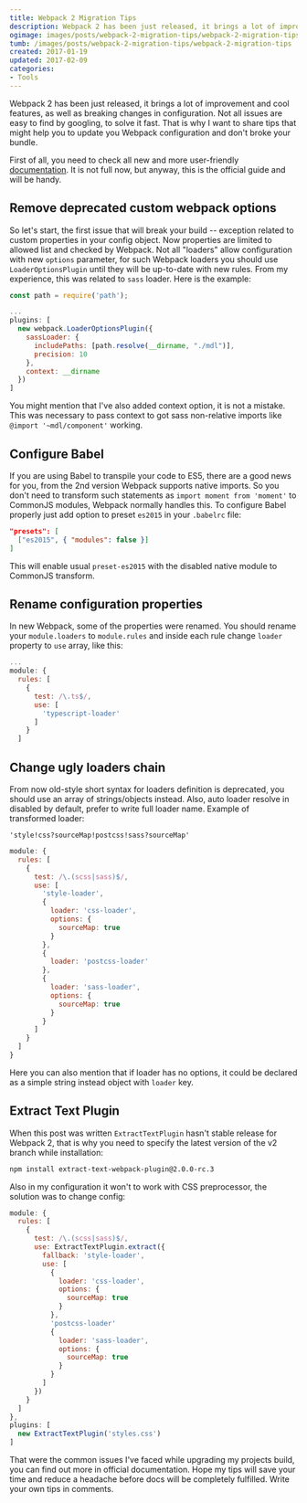 ```yaml
---
title: Webpack 2 Migration Tips
description: Webpack 2 has been just released, it brings a lot of improvement and cool features, as well as breaking changes in configuration.
ogimage: images/posts/webpack-2-migration-tips/webpack-2-migration-tips-og.jpg
tumb: /images/posts/webpack-2-migration-tips/webpack-2-migration-tips
created: 2017-01-19
updated: 2017-02-09
categories:
- Tools
---
```

Webpack 2 has been just released, it brings a lot of improvement and cool features, as well as breaking changes in configuration. Not all issues are easy to find by googling, to solve it fast. That is why I want to share tips that might help you to update you Webpack configuration and don't broke your bundle.

First of all, you need to check all new and more user-friendly [documentation](https://webpack.js.org/configuration/). It is not full now, but anyway, this is the official guide and will be handy.

## Remove deprecated custom webpack options
So let's start, the first issue that will break your build -- exception related to custom properties in your config object. Now properties are limited to allowed list and checked by Webpack. Not all "loaders" allow configuration with new `options` parameter, for such Webpack loaders you should use `LoaderOptionsPlugin` until they will be up-to-date with new rules. From my experience, this was related to `sass` loader. Here is the example:

```js
const path = require('path');

...
plugins: [
  new webpack.LoaderOptionsPlugin({
    sassLoader: {
      includePaths: [path.resolve(__dirname, "./mdl")],
      precision: 10
    },
    context: __dirname
  })
]
```

You might mention that I've also added context option, it is not a mistake. This was necessary to pass context to got sass non-relative imports like `@import '~mdl/component'` working.

## Configure Babel
If you are using Babel to transpile your code to ES5, there are a good news for you, from the 2nd version Webpack supports native imports. So you don't need to transform such statements as
`import moment from 'moment'` to CommonJS modules, Webpack normally handles this. To configure Babel properly just add option to preset `es2015` in your `.babelrc` file:

```json
"presets": [
  ["es2015", { "modules": false }]
]
```

This will enable usual `preset-es2015` with the disabled native module to CommonJS transform.

## Rename configuration properties
In new Webpack, some of the properties were renamed. You should rename your `module.loaders` to `module.rules` and inside each rule change `loader` property to `use` array, like this:

```js
...
module: {
  rules: [
    {
      test: /\.ts$/,
      use: [
        'typescript-loader'
      ]
    }
  ]
```

## Change ugly loaders chain
From now old-style short syntax for loaders definition is deprecated, you should use an array of strings/objects instead. Also, auto loader resolve in disabled by default, prefer to write full loader name. Example of transformed loader:

```
'style!css?sourceMap!postcss!sass?sourceMap'
```

```js
module: {
  rules: [
    {
      test: /\.(scss|sass)$/,
      use: [
        'style-loader',
        {
          loader: 'css-loader',
          options: {
            sourceMap: true
          }
        },
        {
          loader: 'postcss-loader'
        },
        {
          loader: 'sass-loader',
          options: {
            sourceMap: true
          }
        }
      ]
    }
  ]
}
```

Here you can also mention that if loader has no options, it could be declared as a simple string instead object with `loader` key.

## Extract Text Plugin
When this post was written `ExtractTextPlugin` hasn't stable release for Webpack 2, that is why you need to specify the latest version of the v2 branch while installation:

 ```bash
npm install extract-text-webpack-plugin@2.0.0-rc.3
```

Also in my configuration it won't to work with CSS preprocessor, the solution was to change config:

```js
module: {
  rules: [
    {
      test: /\.(scss|sass)$/,
      use: ExtractTextPlugin.extract({
        fallback: 'style-loader',
        use: [
          {
            loader: 'css-loader',
            options: {
              sourceMap: true
            }
          },
          'postcss-loader'
          {
            loader: 'sass-loader',
            options: {
              sourceMap: true
            }
          }
        ]
      })
    }
  ]
},
plugins: [
  new ExtractTextPlugin('styles.css')
]
```

That were the common issues I've faced while upgrading my projects build, you can find out more in official documentation. Hope my tips will save your time and reduce a headache before docs will be completely fulfilled. Write your own tips in comments.

